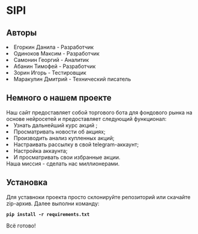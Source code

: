 # SIPI
<div data-target="readme-toc.content" class="Box-body px-5 pb-5">
<article class="markdown-body entry-content container-lg" itemprop="text">
<h1>Авторы</h1>
<li>Егоркин Данила - Разработчик</li>
<li>Одиноков Максим - Разработчик</li>
<li>Самонин Георгий - Аналитик</li>
<li>Абанин Тимофей - Разработчик</li>
<li>Зорин Игорь - Тестировщик</li>
<li>Маракулин Дмитрий - Технический писатель</li>
 
<h1>Немного о нашем проекте</h1>
Наш сайт предоставляет собой торгового бота для фондового рынка на основе нейросетей и предоставляет следующий функционал:
<li>Узнать дальнейший курс акций ;</li>
<li>Просматривать новости об акциях;</li>
<li>Производить анализ купленных акций;</li>
<li>Настраивать рассылку в свой telegram-аккаунт;</li>
<li>Настройка аккаунта;</li>
<li>И просматривать свои избранные акции.</li>
Наша миссия - сделать нас миллионерами.
 
<h1>Установка</h1>
Для уставноки проекта просто склонируйте репозиторий или скачайте zip-архив.
Далее выполни команду:
<div class="snippet-clipboard-content position-center overflow-auto">
<pre>
<code><b>pip install -r requirements.txt</b></code>
</pre>
<div class="zeroclipboard-container position-absolute right-0 top-0">
<clipboard-copy aria-label="Copied!" class="ClipboardButton btn js-clipboard-copy m-2 p-0 tooltipped-no-delay" data-copy-feedback="Copied!" data-tooltip-direction="w" value="Give the example" tabindex="0" role="button" style="display: inherit;"></clipboard-copy>
</div>
</div>
Всё готово!
</article>
</div>
